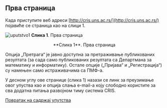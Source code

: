 ## Прва страница

Када приступите веб адреси [http://cris.uns.ac.rs/](http://cris.uns.ac.rs/) појавиће се страница као на слици 1.

![uputstvo1](https://user-images.githubusercontent.com/6672069/146441802-ce7874a7-c03f-4879-bb47-03b506a1a163.PNG)
**Слика 1**. Прва страница
<div align="center">
 **Слика 1**. Прва страница
</div>

Опција „Претрага“ је јавно доступна за претраживање публикованих резултата (за сада
само публикованих резултата са Департмана за математику и информатику). Остале
опције („Пријава“ и „Регистрација“) су намењен само истраживачима са ПМФ-а.

У десном углу ове странице (слика 1) назази се линк за преузимање овог упуства као и
опција слања e-mail-а коју слободно користите за сва додатна питања развојном тиму
система CRIS.

[Повратак на садржај упутства](uputstvo.md#садржај)
